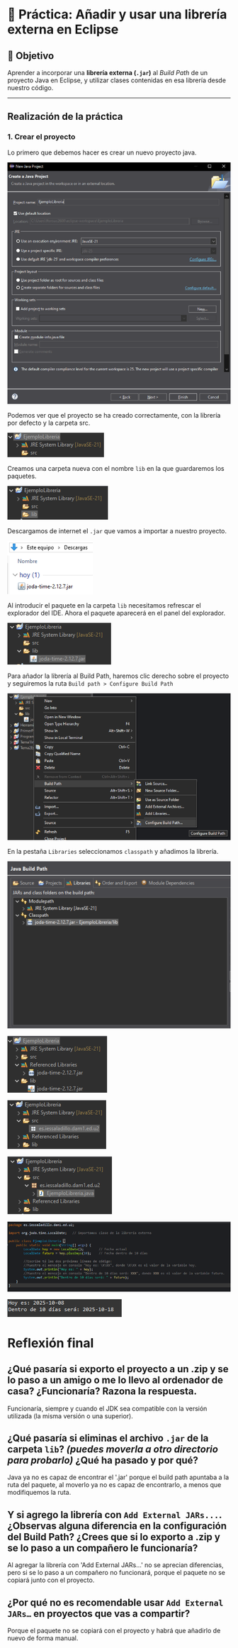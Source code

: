 # 🧾 Práctica: **Añadir y usar una librería externa en Eclipse**

## 🎯 Objetivo

Aprender a incorporar una **librería externa (`.jar`)** al *Build Path* de un proyecto Java en Eclipse, y utilizar clases contenidas en esa librería desde nuestro código.

---

## Realización de la práctica

### **1. Crear el proyecto**

Lo primero que debemos hacer es crear un nuevo proyecto java.

![Creación del proyecto](../img/create_java_project.png)

Podemos ver que el proyecto se ha creado correctamente, con la librería por defecto y la carpeta src.

![Comprobación proyecto](../img/comprobacion_proyecto.png)

Creamos una carpeta nueva con el nombre `lib` en la que guardaremos los paquetes.

![Creación carpeta lib](../img/carpeta_lib.png)

Descargamos de internet el `.jar` que vamos a importar a nuestro proyecto.

![Descarga del paquete](../img/joda_time.png)

Al introducir el paquete en la carpeta `lib` necesitamos refrescar el explorador del IDE. Ahora el paquete aparecerá en el panel del explorador.

![Copiar el paquete](../img/copy_joda_time.png)

Para añador la librería al Build Path, haremos clic derecho sobre el proyecto y seguiremos la ruta `Build path > Configure Build Path`

![Ruta buildpath](../img/ruta_build_path.png)

En la pestaña `Libraries` seleccionamos `classpath` y añadimos la librería.

![Terminar buildpath](../img/build_path_hecho.png)

![Referencia](../img/referenced_libraries.png)

![Creación paquete](../img/creacion_paquete.png)

![Creacion clase](../img/creacion_clase.png)

![Código](../img/code.png)

![Consola](../img/salida_consola.png)

# Reflexión final

## ¿Qué pasaría si exporto el proyecto a un .zip y se lo paso a un amigo o me lo llevo al ordenador de casa? ¿Funcionaría? Razona la respuesta.

  Funcionaría, siempre y cuando el JDK sea compatible con la versión utilizada (la misma versión o una superior).
  
## ¿Qué pasaría si eliminas el archivo `.jar` de la carpeta `lib`? *(puedes moverla a otro directorio para probarlo)* ¿Qué ha pasado y por qué?

  Java ya no es capaz de encontrar el '.jar' porque el build path apuntaba a la ruta del paquete, al moverlo ya no es capaz de encontrarlo, a menos que modifiquemos la ruta.

## Y si agrego la librería con `Add External JARs...`. ¿Observas alguna diferencia en la configuración del Build Path? ¿Crees que si lo exporto a .zip y se lo paso a un compañero le funcionaría?

  Al agregar la librería con 'Add External JARs...' no se aprecian diferencias, pero si se lo paso a un compañero no funcionará, porque el paquete no se copiará junto con el proyecto.

## ¿Por qué no es recomendable usar `Add External JARs…` en proyectos que vas a compartir?

  Porque el paquete no se copiará con el proyecto y habrá que añadirlo de nuevo de forma manual.
